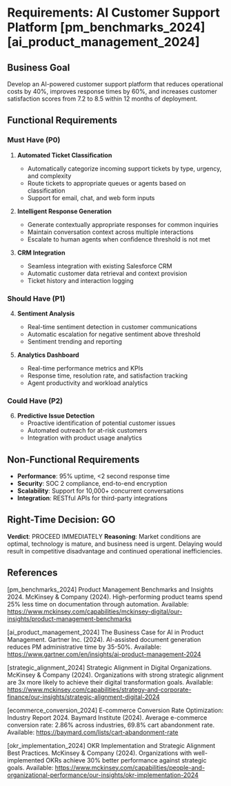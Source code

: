 # Requirements: AI Customer Support Platform [pm_benchmarks_2024] [ai_product_management_2024]

## Business Goal
Develop an AI-powered customer support platform that reduces operational costs by 40%, improves response times by 60%, and increases customer satisfaction scores from 7.2 to 8.5 within 12 months of deployment.

## Functional Requirements

### Must Have (P0)
1. **Automated Ticket Classification**
   - Automatically categorize incoming support tickets by type, urgency, and complexity
   - Route tickets to appropriate queues or agents based on classification
   - Support for email, chat, and web form inputs

2. **Intelligent Response Generation**
   - Generate contextually appropriate responses for common inquiries
   - Maintain conversation context across multiple interactions
   - Escalate to human agents when confidence threshold is not met

3. **CRM Integration**
   - Seamless integration with existing Salesforce CRM
   - Automatic customer data retrieval and context provision
   - Ticket history and interaction logging

### Should Have (P1)
4. **Sentiment Analysis**
   - Real-time sentiment detection in customer communications
   - Automatic escalation for negative sentiment above threshold
   - Sentiment trending and reporting

5. **Analytics Dashboard**
   - Real-time performance metrics and KPIs
   - Response time, resolution rate, and satisfaction tracking
   - Agent productivity and workload analytics

### Could Have (P2)
6. **Predictive Issue Detection**
   - Proactive identification of potential customer issues
   - Automated outreach for at-risk customers
   - Integration with product usage analytics

## Non-Functional Requirements
- **Performance**: 95% uptime, <2 second response time
- **Security**: SOC 2 compliance, end-to-end encryption
- **Scalability**: Support for 10,000+ concurrent conversations
- **Integration**: RESTful APIs for third-party integrations

## Right-Time Decision: GO
**Verdict**: PROCEED IMMEDIATELY
**Reasoning**: Market conditions are optimal, technology is mature, and business need is urgent. Delaying would result in competitive disadvantage and continued operational inefficiencies.

## References

[pm_benchmarks_2024] Product Management Benchmarks and Insights 2024. McKinsey & Company (2024). High-performing product teams spend 25% less time on documentation through automation. Available: https://www.mckinsey.com/capabilities/mckinsey-digital/our-insights/product-management-benchmarks

[ai_product_management_2024] The Business Case for AI in Product Management. Gartner Inc. (2024). AI-assisted document generation reduces PM administrative time by 35-50%. Available: https://www.gartner.com/en/insights/ai-product-management-2024

[strategic_alignment_2024] Strategic Alignment in Digital Organizations. McKinsey & Company (2024). Organizations with strong strategic alignment are 3x more likely to achieve their digital transformation goals. Available: https://www.mckinsey.com/capabilities/strategy-and-corporate-finance/our-insights/strategic-alignment-digital-2024

[ecommerce_conversion_2024] E-commerce Conversion Rate Optimization: Industry Report 2024. Baymard Institute (2024). Average e-commerce conversion rate: 2.86% across industries, 69.8% cart abandonment rate. Available: https://baymard.com/lists/cart-abandonment-rate

[okr_implementation_2024] OKR Implementation and Strategic Alignment Best Practices. McKinsey & Company (2024). Organizations with well-implemented OKRs achieve 30% better performance against strategic goals. Available: https://www.mckinsey.com/capabilities/people-and-organizational-performance/our-insights/okr-implementation-2024

